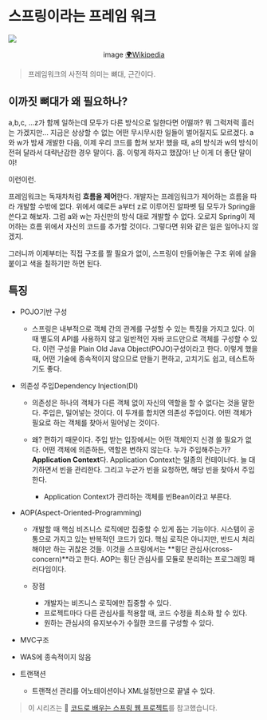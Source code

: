 
# 스프링이라는 프레임 워크

![](https://images.velog.io/images/cocodori/post/a58ab921-eed5-48ac-b223-e4e8d8c57a41/Wood-framed_house.jpg)

<center>image <a href='https://en.wikipedia.org/wiki/Framing_(construction)'>🌍Wikipedia</a></center>

> 프레임워크의 사전적 의미는 뼈대, 근간이다.

## 이까짓 뼈대가 왜 필요하나?

 a,b,c, ...z가 함께 일하는데 모두가 다른 방식으로 일한다면 어떨까? 뭐 그럭저럭 흘러는 가겠지만... 지금은 상상할 수 없는 어떤 무시무시한 일들이 벌어질지도 모르겠다. a와 w가 밤새 개발한 다음, 이제 우리 코드를 합쳐 보자! 했을 때, a의 방식과 w의 방식이 전혀 달라서 대략난감한 경우 말이다. 흠. 이렇게 하자고 했잖아! 난 이게 더 좋단 말이야!
 
 이런이런.
 
  프레임워크는 독재차처럼 **흐름을 제어**한다. 개발자는 프레임워크가 제어하는 흐름을 따라 개발할 수밖에 없다. 위에서 예로든 a부터 z로 이루어진 알파벳 팀 모두가 Spring을 쓴다고 해보자. 그럼 a와 w는 자신만의 방식 대로 개발할 수 없다. 오로지 Spring이 제어하는 흐름 위에서 자신의 코드를 추가할 것이다. 그렇다면 위와 같은 일은 일어나지 않겠지. 

 그러니까 이제부터는 직접 구조를 짤 필요가 없이, 스프링이 만들어놓은 구조 위에 살을 붙이고 색을 칠하기만 하면 된다.
 
## 특징

- POJO기반 구성
  - 스프링은 내부적으로 객체 간의 관계를 구성할 수 있는 특징을 가지고 있다. 이때 별도의 API를 사용하지 않고 일반적인 자바 코드만으로 객체를 구성할 수 있다. 이런 구성을 Plain Old Java Object(POJO)구성이라고 한다. 이렇게 했을 때, 어떤 기술에 종속적이지 않으므로 만들기 편하고, 고치기도 쉽고, 테스트하기도 좋다.
- 의존성 주입Dependency Injection(DI)
  - 의존성은 하나의 객체가 다른 객체 없이 자신의 역할을 할 수 없다는 것을 말한다.
  주입은, 밀어넣는 것이다. 이 두개를 합치면 의존성 주입이다. 어떤 객체가 필요로 하는 객체를 찾아서 밀어넣는 것이다.
 
  - 왜?
  편하기 때문이다. 주입 받는 입장에서는 어떤 객체인지 신경 쓸 필요가 없다. 어떤 객체에 의존하든, 역할은 변하지 않는다.
  누가 주입해주는가? **Application Context**다. Application Context는 일종의 컨테이너다. 늘 대기하면서 빈을 관리한다. 그리고 누군가 빈을 요청하면, 해당 빈을 찾아서 주입한다.
  
    - Application Context가 관리하는 객체를 빈Bean이라고 부른다.
    
- AOP(Aspect-Oriented-Programming)
  - 개발할 때 핵심 비즈니스 로직에만 집중할 수 있게 돕는 기능이다. 시스템이 공통으로 가지고 있는 반복적인 코드가 있다. 핵심 로직은 아니지만, 반드시 처리해야만 하는 귀찮은 것들. 이것을 스프링에서는 **횡단 관심사(cross-concern)**라고 한다. AOP는 횡단 관심사를 모듈로 분리하는 프로그래밍 패러다임이다.
 
  - 장점
    - 개발자는 비즈니스 로직에만 집중할 수 있다.
    - 프로젝트마다 다른 관심사를 적용할 때, 코드 수정을 최소화 할 수 있다.
    - 원하는 관심사의 유지보수가 수월한 코드를 구성할 수 있다.
- MVC구조

- WAS에 종속적이지 않음

- 트랜잭션
  - 트랜젹선 관리를 어노테이션이나 XML설정만으로 끝낼 수 있다.

> 이 시리즈는  🔎 [코드로 배우는 스프링 웹 프로젝트](http://www.yes24.com/Product/Goods/64340061?OzSrank=1)를 참고했습니다.
